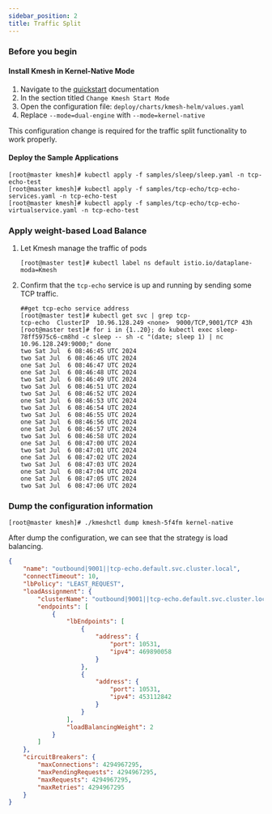 ```yaml
---
sidebar_position: 2
title: Traffic Split
---
```


### Before you begin

#### Install Kmesh in Kernel-Native Mode

1. Navigate to the [quickstart](/docs/setup/quick-start.md) documentation
2. In the section titled `Change Kmesh Start Mode`
3. Open the configuration file: `deploy/charts/kmesh-helm/values.yaml`
4. Replace `--mode=dual-engine` with `--mode=kernel-native`

This configuration change is required for the traffic split functionality to work properly.

#### Deploy the Sample Applications
```shell
[root@master kmesh]# kubectl apply -f samples/sleep/sleep.yaml -n tcp-echo-test
[root@master kmesh]# kubectl apply -f samples/tcp-echo/tcp-echo-services.yaml -n tcp-echo-test
[root@master kmesh]# kubectl apply -f samples/tcp-echo/tcp-echo-virtualservice.yaml -n tcp-echo-test
```

### Apply weight-based Load Balance

1. Let Kmesh manage the traffic of pods 
   ```shell
   [root@master test]# kubectl label ns default istio.io/dataplane-moda=Kmesh
   ```

2. Confirm that the `tcp-echo` service is up and running by sending some TCP traffic.
   ```shell
   ##get tcp-echo service address
   [root@master test]# kubectl get svc | grep tcp-
   tcp-echo  ClusterIP  10.96.128.249 <none>  9000/TCP,9001/TCP 43h
   [root@master test]# for i in {1..20}; do kubectl exec sleep-78ff5975c6-cm8hd -c sleep -- sh -c "(date; sleep 1) | nc  10.96.128.249:9000;" done
   two Sat Jul  6 08:46:45 UTC 2024
   two Sat Jul  6 08:46:46 UTC 2024
   one Sat Jul  6 08:46:47 UTC 2024
   one Sat Jul  6 08:46:48 UTC 2024
   two Sat Jul  6 08:46:49 UTC 2024
   two Sat Jul  6 08:46:51 UTC 2024
   two Sat Jul  6 08:46:52 UTC 2024
   one Sat Jul  6 08:46:53 UTC 2024
   two Sat Jul  6 08:46:54 UTC 2024
   two Sat Jul  6 08:46:55 UTC 2024
   one Sat Jul  6 08:46:56 UTC 2024
   one Sat Jul  6 08:46:57 UTC 2024
   two Sat Jul  6 08:46:58 UTC 2024
   one Sat Jul  6 08:47:00 UTC 2024
   two Sat Jul  6 08:47:01 UTC 2024
   one Sat Jul  6 08:47:02 UTC 2024
   two Sat Jul  6 08:47:03 UTC 2024
   one Sat Jul  6 08:47:04 UTC 2024
   one Sat Jul  6 08:47:05 UTC 2024
   two Sat Jul  6 08:47:06 UTC 2024
   ```

### Dump the configuration information
```shell
[root@master kmesh]# ./kmeshctl dump kmesh-5f4fm kernel-native
```

After dump the configuration, we can see that the strategy is load balancing.
```json
{
    "name": "outbound|9001||tcp-echo.default.svc.cluster.local",
    "connectTimeout": 10,
    "lbPolicy": "LEAST_REQUEST",
    "loadAssignment": {
        "clusterName": "outbound|9001||tcp-echo.default.svc.cluster.local",
        "endpoints": [
            {
                "lbEndpoints": [
                    {
                        "address": {
                            "port": 10531,
                            "ipv4": 469890058
                        }
                    },
                    {
                        "address": {
                            "port": 10531,
                            "ipv4": 453112842
                        }
                    }
                ],
                "loadBalancingWeight": 2
            }
        ]
    },
    "circuitBreakers": {
        "maxConnections": 4294967295,
        "maxPendingRequests": 4294967295,
        "maxRequests": 4294967295,
        "maxRetries": 4294967295
    }
}
```